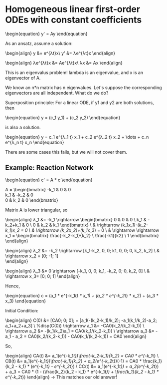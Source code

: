 # Homogeneous linear first-order ODEs with constant coefficients

\begin{equation}
y' = Ay
\end{equation}

As an ansatz, assume a solution: 

\begin{align}
y &= e^{λt}x\\
y' &= λe^{λt}x
\end{align}

\begin{align}
λe^{λt}x &= Ae^{λt}x\\
λx &= Ax
\end{align}

This is an eigenvalus problem! lambda is an eigenvalue, and x is an eigenvector of A.


We know an n*n matrix has n eigenvalues. Let's suppose the corresponding eigenvectors are all independent. What do we do?


Superposition principle: For a linear ODE, if y1 and y2 are both solutions, then


\begin{equation}
y = (c_1 y_1) + (c_2 y_2) 
\end{equation}

is also a solution.

\begin{equation}
y = c_1 e^{λ_1 t} x_1 + c_2 e^{λ_2 t} x_2 + \dots + c_n e^{λ_n t} x_n
\end{equation}


There are some cases this fails, but we will not cover them.



## Example: Reaction Network

\begin{equation}
c' = A * c
\end{equation}

A =  \begin{bmatrix}  -k_1 & 0 & 0 \
 k_1 & -k_2 & 0 \
0 & k_2 & 0 
\end{bmatrix}

Matrix A is lower triangular, so

\begin{align}
λ_1 &= -k_1  \rightarrow  \begin{bmatrix} 0 & 0 & 0 \\ 
k_1 & -k_2+k_1 & 0 \\
 0 & k_2 & k_1 \end{bmatrix} \\
& \rightarrow  (k_1*x_1)-(k_2-k_1)*x_2 = 0 \\
& \rightarrow  (k_2*x_2)+(k_1*x_3) = 0 \\
& \rightarrow \rightarrow  x_1 = \begin{bmatrix} \frac{-k_2-k_1}{k_2} \\ 
\frac{-k1}{k2} \\ 
1 \end{bmatrix}
\end{align}

\begin{align}
λ_2 &= -k_2 \rightarrow  [k_1-k_2, 0, 0; k1, 0, 0; 0, k_2, k_2]  \\
& \rightarrow x_2 = [0; -1; 1]  
\end{align}

\begin{align}
λ_3 &= 0 \rightarrow  [-k_1, 0, 0; k_1, -k_2, 0; 0, k_2, 0] \\
& \rightarrow x_3= [0; 0; 1] 
\end{align}

Hence,

\begin{equation}
 c = (a_1 * e^{-k_1*t} * x_1) + (a_2 * e^{-k_2*t} * x_2) + (a_3 * x_3) 
\end{equation}

Initial Condition:

\begin{align}
C(0) &= [CA0; 0; 0]; = [a_1(-(k_2-k_1)/k_2); -a_1(k_1/k_2)-a_2; a_1+a_2+a_3] \\
%disp(C(0))
\rightarrow  a_1 &= -CA0(k_2/(k_2-k_1))  \\
\rightarrow  a_2 &= -(k_1/k_2)a_1 = CA0(k_1/(k_2-k_1)) \\
\rightarrow  a_3 &= -a_1 - a_2 = CA0(k_2/(k_2-k_1)) - CA0(k_1/(k_2-k_1)) = CA0 
\end{align}

So,

\begin{align}
CA(t) &= a_1(e^{-k_1*t})\frac{-k_2-k_1}{k_2} = CA0 * e^{-k_1*t}  \\
CB(t) &= a_1(e^{-k_1*t})\frac{-k_1}{k_2} + a_2(e^{-k_2*t})(-1) = CA0 * \frac{k_1}{k_2 - k_1} * (e^{-k_1*t} - e^{-k_2*t}) \\
CC(t) &= a_1(e^{-k_1*t}) + a_2(e^{-k_2*t}) + a_3 = CA0 * (1 - (\frac{k_2}{k_2 - k_1} * e^{-k_1*t}) + \frac{k_1}{k_2 - k_1} * e^{-k_2*t})
\end{align}
$\rightarrow$ This matches our old answer!

